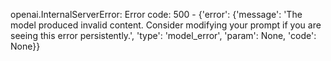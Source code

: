 openai.InternalServerError: Error code: 500 - {'error': {'message': 'The model produced invalid content. Consider modifying your prompt if you are seeing this error persistently.', 'type': 'model_error', 'param': None, 'code': None}}